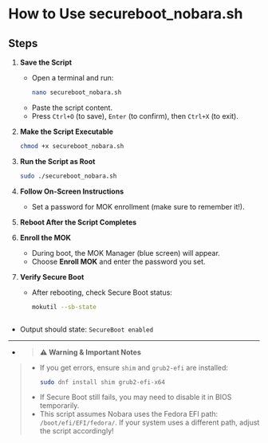 # How to Use secureboot_nobara.sh



## Steps

1. **Save the Script**
   - Open a terminal and run:
     ```bash
     nano secureboot_nobara.sh
     ```
   - Paste the script content.
   - Press `Ctrl+O` (to save), `Enter` (to confirm), then `Ctrl+X` (to exit).

2. **Make the Script Executable**
   ```bash
   chmod +x secureboot_nobara.sh
   ```

3. **Run the Script as Root**
   ```bash
   sudo ./secureboot_nobara.sh
   ```

4. **Follow On-Screen Instructions**
   - Set a password for MOK enrollment (make sure to remember it!).

5. **Reboot After the Script Completes**

6. **Enroll the MOK**
   - During boot, the MOK Manager (blue screen) will appear.
   - Choose **Enroll MOK** and enter the password you set.

7. **Verify Secure Boot**
   - After rebooting, check Secure Boot status:
     ```bash
     mokutil --sb-state
    ```
 - Output should state: `SecureBoot enabled`  
---

   - > **⚠️ Warning & Important Notes**
> - If you get errors, ensure `shim` and `grub2-efi` are installed:
>   ```bash
>   sudo dnf install shim grub2-efi-x64
>   ```
> - If Secure Boot still fails, you may need to disable it in BIOS temporarily.
> - This script assumes Nobara uses the Fedora EFI path: `/boot/efi/EFI/fedora/`. If your system uses a different path, adjust the script accordingly!

